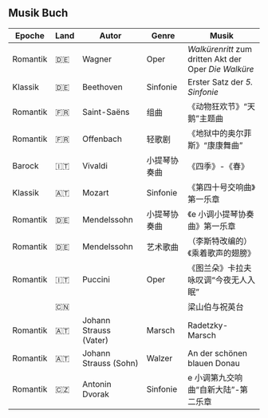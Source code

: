 ## Musik Buch

| Epoche   | Land             | Autor                  | Genre        | Musik                                                 |
| -------- | ---------------- | ---------------------- | ------------ | ----------------------------------------------------- |
| Romantik | :de:             | Wagner                 | Oper         | _Walkürenritt_ zum dritten Akt der Oper _Die Walküre_ |
| Klassik  | :de:             | Beethoven              | Sinfonie     | Erster Satz der _5. Sinfonie_                         |
| Romantik | :fr:             | Saint-Saëns            | 组曲         | 《动物狂欢节》“天鹅”主题曲                            |
| Romantik | :fr:             | Offenbach              | 轻歌剧       | 《地狱中的奥尔菲斯》“康康舞曲”                        |
| Barock   | :it:             | Vivaldi                | 小提琴协奏曲 | 《四季》-《春》                                       |
| Klassik  | :austria:        | Mozart                 | Sinfonie     | 《第四十号交响曲》第一乐章                            |
| Romantik | :de:             | Mendelssohn            | 小提琴协奏曲 | 《e 小调小提琴协奏曲》第一乐章                        |
| Romantik | :de:             | Mendelssohn            | 艺术歌曲     | （李斯特改编的）《乘着歌声的翅膀》                    |
| Romantik | :it:             | Puccini                | Oper         | 《图兰朵》卡拉夫咏叹调“今夜无人入眠”                  |
|          | :cn:             |                        |              | 梁山伯与祝英台                                        |
| Romantik | :austria:        | Johann Strauss (Vater) | Marsch       | Radetzky-Marsch                                       |
| Romantik | :austria:        | Johann Strauss (Sohn)  | Walzer       | An der schönen blauen Donau                           |
| Romantik | :czech_republic: | Antonin Dvorak         | Sinfonie     | e 小调第九交响曲“自新大陆”-第二乐章                   |
